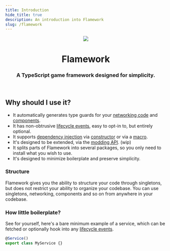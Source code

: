 ```yaml
---
title: Introduction
hide_title: true
description: An introduction into Flamework
slug: /flamework
---
```

<center>
<img src="/img/flamework.png" style={{ "max-height": 180 }} />
<h1>Flamework</h1>
<h3>A TypeScript game framework designed for simplicity.</h3>
</center>

<br/>

## Why should I use it?

- It automatically generates type guards for your [networking code](/docs/flamework/additional-modules/networking/creating-events) and [components](/docs/flamework/additional-modules/components/creating-a-component).
- It has non-obtrusive [lifecycle events](/docs/flamework/guides/lifecycle-events), easy to opt-in to, but entirely optional.
- It supports [dependency injection](/docs/flamework/guides/dependencies) via [constructor](/docs/flamework/guides/dependencies#dependency-injection) or via a [macro](/docs/flamework/guides/dependencies#dependency-macro).
- It's designed to be extended, via the [modding API](/docs/flamework/modding/introduction). (wip)
- It splits parts of Flamework into several packages, so you only need to install what you wish to use.
- It's designed to minimize boilerplate and preserve simplicity.

### Structure
Flamework gives you the ability to structure your code through singletons, but does not restrict your ability to organize your codebase.
You can use singletons, networking, components and so on from anywhere in your codebase.

### How little boilerplate?
See for yourself, here's a bare minimum example of a service, which can be fetched or optionally hook into any [lifecycle events](/docs/flamework/guides/lifecycle-events).

```ts
@Service()
export class MyService {}
```
